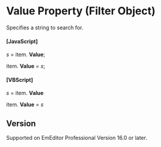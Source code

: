 # Value Property (Filter Object)

Specifies a string to search for.

#### \[JavaScript\]

_s_ =
item. **Value**;

item. **Value** = _s_;

#### \[VBScript\]

_s_ =
item. **Value**

item. **Value** = _s_

## Version

Supported on EmEditor Professional Version 16.0 or later.
